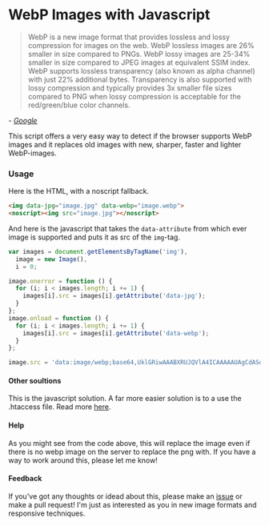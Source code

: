 WebP Images with Javascript
==========================

> WebP is a new image format that provides lossless and lossy compression for images on the web. WebP lossless images are 26% smaller in size compared to PNGs. WebP lossy images are 25-34% smaller in size compared to JPEG images at equivalent SSIM index. WebP supports lossless transparency (also known as alpha channel) with just 22% additional bytes. Transparency is also supported with lossy compression and typically provides 3x smaller file sizes compared to PNG when lossy compression is acceptable for the red/green/blue color channels.

*- [Google](https://developers.google.com/speed/webp/)*

This script offers a very easy way to detect if the browser supports WebP images and it replaces old images with new, sharper, faster and lighter WebP-images.

### Usage
Here is the HTML, with a noscript fallback.
```html
<img data-jpg="image.jpg" data-webp="image.webp">
<noscript><img src="image.jpg"></noscript>
```

And here is the javascript that takes the `data-attribute` from which ever image is supported and puts it as src of the `img`-tag.
```javascript
var images = document.getElementsByTagName('img'),
  image = new Image(),
  i = 0;

image.onerror = function () {
  for (i; i < images.length; i += 1) {
    images[i].src = images[i].getAttribute('data-jpg');
  }
};
image.onload = function () {
  for (i; i < images.length; i += 1) {
    images[i].src = images[i].getAttribute('data-webp');
  }
};

image.src = 'data:image/webp;base64,UklGRiwAAABXRUJQVlA4ICAAAAAUAgCdASoBAAEAL/3+/3+CAB/AAAFzrNsAAP5QAAAAAA==';
```

#### Other soultions
This is the javascript solution. A far more easier solution is to a use the .htaccess file. Read more [here](https://github.com/vincentorback/WebP-images-with-htaccess).

#### Help
As you might see from the code above, this will replace the image even if there is no webp image on the server to replace the png with.
If you have a way to work around this, please let me know!

#### Feedback
If you've got any thoughts or idead about this, please make an [issue](https://github.com/vincentorback/WebP-Images-with-Javascript/issues) or make a pull request!
I'm just as interested as you in new image formats and responsive techniques.